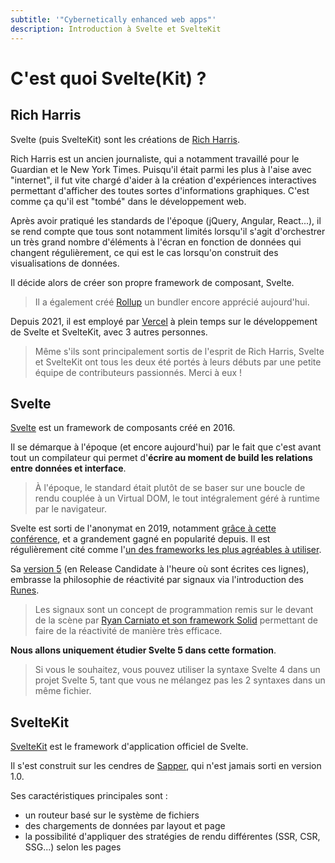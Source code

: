 ```yaml
---
subtitle: '"Cybernetically enhanced web apps"'
description: Introduction à Svelte et SvelteKit
---
```


# C'est quoi Svelte(Kit) ?

## Rich Harris

Svelte (puis SvelteKit) sont les créations de [Rich Harris](https://x.com/Rich_Harris).

Rich Harris est un ancien journaliste, qui a notamment travaillé pour le Guardian et le New York
Times. Puisqu'il était parmi les plus à l'aise avec "internet", il fut vite chargé d'aider à la
création d'expériences interactives permettant d'afficher des toutes sortes d'informations
graphiques. C'est comme ça qu'il est "tombé" dans le développement web.

Après avoir pratiqué les standards de l'époque (jQuery, Angular, React...), il se rend compte que
tous sont notamment limités lorsqu'il s'agit d'orchestrer un très grand nombre d'éléments à l'écran
en fonction de données qui changent régulièrement, ce qui est le cas lorsqu'on construit des
visualisations de données.

Il décide alors de créer son propre framework de composant, Svelte.

> Il a également créé [Rollup](https://github.com/rollup/rollup) un bundler encore apprécié
> aujourd'hui.

Depuis 2021, il est employé par [Vercel](https://vercel.com/home) à plein temps sur le développement
de Svelte et SvelteKit, avec 3 autres personnes.

> Même s'ils sont principalement sortis de l'esprit de Rich Harris, Svelte et SvelteKit ont tous les
> deux été portés à leurs débuts par une petite équipe de contributeurs passionnés. Merci à eux !

## Svelte

[Svelte](https://svelte.dev/) est un framework de composants créé en 2016.

Il se démarque à l'époque (et encore aujourd'hui) par le fait que c'est avant tout un compilateur
qui permet d'**écrire au moment de build les relations entre données et interface**.

> À l'époque, le standard était plutôt de se baser sur une boucle de rendu couplée à un Virtual DOM,
> le tout intégralement géré à runtime par le navigateur.

Svelte est sorti de l'anonymat en 2019, notamment [grâce à cette
conférence](https://www.youtube.com/watch?v=AdNJ3fydeao), et a grandement gagné en popularité
depuis. Il est régulièrement cité comme l'[un des frameworks les plus agréables à
utiliser](https://2023.stateofjs.com/en-US/libraries/front-end-frameworks/).

Sa [version 5](https://svelte-5-preview.vercel.app/docs/introduction) (en Release Candidate à
l'heure où sont écrites ces lignes), embrasse la philosophie de réactivité par signaux via
l'introduction des [Runes](https://svelte.dev/blog/runes).

> Les signaux sont un concept de programmation remis sur le devant de la scène par [Ryan Carniato et
> son framework Solid](https://www.youtube.com/watch?v=Jp7QBjY5K34) permettant de faire de la
> réactivité de manière très efficace.

**Nous allons uniquement étudier Svelte 5 dans cette formation**.

> Si vous le souhaitez, vous pouvez utiliser la syntaxe Svelte 4 dans un projet Svelte 5, tant que
> vous ne mélangez pas les 2 syntaxes dans un même fichier.

## SvelteKit

[SvelteKit](https://kit.svelte.dev/) est le framework d'application officiel de Svelte.

Il s'est construit sur les cendres de [Sapper](https://sapper.svelte.dev/), qui n'est jamais sorti
en version 1.0.

Ses caractéristiques principales sont :

- un routeur basé sur le système de fichiers
- des chargements de données par layout et page
- la possibilité d'appliquer des stratégies de rendu différentes (SSR, CSR, SSG...) selon les pages

